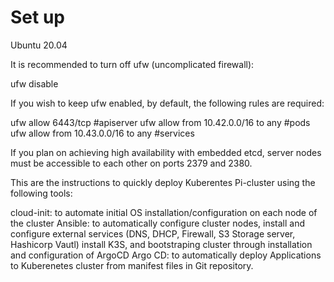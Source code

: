 # Set up

Ubuntu 20.04

It is recommended to turn off ufw (uncomplicated firewall):

ufw disable

If you wish to keep ufw enabled, by default, the following rules are required:

ufw allow 6443/tcp #apiserver
ufw allow from 10.42.0.0/16 to any #pods
ufw allow from 10.43.0.0/16 to any #services


If you plan on achieving high availability with embedded etcd, server nodes must be accessible to each other on ports 2379 and 2380.




This are the instructions to quickly deploy Kuberentes Pi-cluster using the following tools:

cloud-init: to automate initial OS installation/configuration on each node of the cluster
Ansible: to automatically configure cluster nodes, install and configure external services (DNS, DHCP, Firewall, S3 Storage server, Hashicorp Vautl) install K3S, and bootstraping cluster through installation and configuration of ArgoCD
Argo CD: to automatically deploy Applications to Kuberenetes cluster from manifest files in Git repository.
